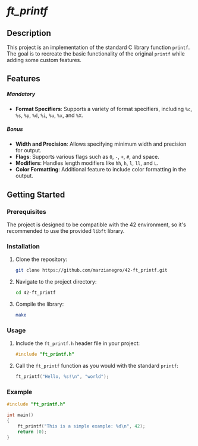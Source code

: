 # *ft_printf*

## Description
This project is an implementation of the standard C library function `printf`. The goal is to recreate the basic functionality of the original `printf` while adding some custom features.

## Features
##### Mandatory
- **Format Specifiers**: Supports a variety of format specifiers, including `%c`, `%s`, `%p`, `%d`, `%i`, `%u`, `%x`, and `%X`.
##### Bonus
- **Width and Precision**: Allows specifying minimum width and precision for output.
- **Flags**: Supports various flags such as `0`, `-`, `+`, `#`, and space.
- **Modifiers**: Handles length modifiers like `hh`, `h`, `l`, `ll`, and `L`.
- **Color Formatting**: Additional feature to include color formatting in the output.

## Getting Started
### Prerequisites
The project is designed to be compatible with the 42 environment, so it's recommended to use the provided `libft` library.

### Installation
1. Clone the repository:

    ```bash
    git clone https://github.com/marzianegro/42-ft_printf.git
    ```

2. Navigate to the project directory:

    ```bash
    cd 42-ft_printf
    ```

3. Compile the library:

    ```bash
    make
    ```

### Usage
1. Include the `ft_printf.h` header file in your project:

    ```c
    #include "ft_printf.h"
    ```

2. Call the `ft_printf` function as you would with the standard `printf`:

    ```c
    ft_printf("Hello, %s!\n", "world");
    ```

### Example
```c
#include "ft_printf.h"

int main()
{
    ft_printf("This is a simple example: %d\n", 42);
    return (0);
}
